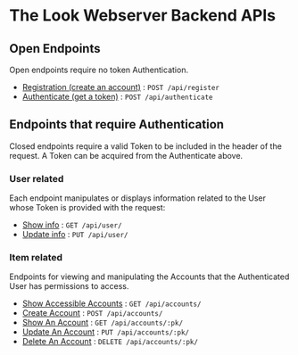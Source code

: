 # The Look Webserver Backend APIs

## Open Endpoints

Open endpoints require no token Authentication.

* [Registration (create an account)](register.md) : `POST /api/register`
* [Authenticate (get a token)](authenticate.md) : `POST /api/authenticate`

## Endpoints that require Authentication

Closed endpoints require a valid Token to be included in the header of the
request. A Token can be acquired from the Authenticate above.

### User related

Each endpoint manipulates or displays information related to the User whose
Token is provided with the request:

* [Show info](user/get.md) : `GET /api/user/`
* [Update info](user/put.md) : `PUT /api/user/`

### Item related

Endpoints for viewing and manipulating the Accounts that the Authenticated User
has permissions to access.

* [Show Accessible Accounts](accounts/get.md) : `GET /api/accounts/`
* [Create Account](accounts/post.md) : `POST /api/accounts/`
* [Show An Account](accounts/pk/get.md) : `GET /api/accounts/:pk/`
* [Update An Account](accounts/pk/put.md) : `PUT /api/accounts/:pk/`
* [Delete An Account](accounts/pk/delete.md) : `DELETE /api/accounts/:pk/`
